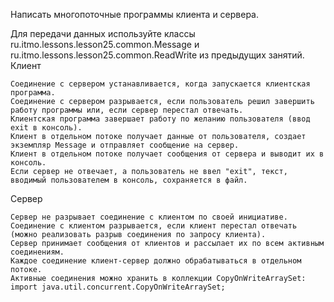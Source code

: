 Написать многопоточные программы клиента и сервера.

Для передачи данных используйте классы ru.itmo.lessons.lesson25.common.Message и ru.itmo.lessons.lesson25.common.ReadWrite из предыдущих занятий.
Клиент

    Соединение с сервером устанавливается, когда запускается клиентская программа.
    Соединение с сервером разрывается, если пользователь решил завершить работу программы или, если сервер перестал отвечать.
    Клиентская программа завершает работу по желанию пользователя (ввод exit в консоль).
    Клиент в отдельном потоке получает данные от пользователя, создает экземпляр Message и отправляет сообщение на сервер.
    Клиент в отдельном потоке получает сообщения от сервера и выводит их в консоль.
    Если сервер не отвечает, а пользователь не ввел "exit", текст, вводимый пользователем в консоль, сохраняется в файл.

Сервер

    Сервер не разрывает соединение с клиентом по своей инициативе.
    Соединение с клиентом разрывается, если клиент перестал отвечать (можно реализовать разрыв соединения по запросу клиента).
    Сервер принимает сообщения от клиентов и рассылает их по всем активным соединениям.
    Каждое соединение клиент-сервер должно обрабатываться в отдельном потоке.
    Активные соединения можно хранить в коллекции CopyOnWriteArraySet: import java.util.concurrent.CopyOnWriteArraySet;
